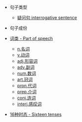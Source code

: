 - 句子类型
  - [疑问句 interrogative sentence](english/interrogative_sentence.md)

- 句子成份

- [词类 - Part of speech](english/part_of_speech.md)
  - [n.名词](english/word_noun.md)
  - [v.动词](english/word_verb.md)
  - [adj.形容词](english/word_adjective.md)
  - [adv.副词](english/word_adverb.md)
  - [num.数词](english/word_numeral.md)
  - [art.冠词](english/word_article.md)
  - [pron.代词](english/word_pronoun.md)
  - [prep.介词](english/word_preposition.md)
  - [conj.连词](english/word_conjunction.md)
  - [interj.感叹词](english/word_interjection.md)

- [16种时态 - Sixteen tenses](english/sixteen_tenses.md)